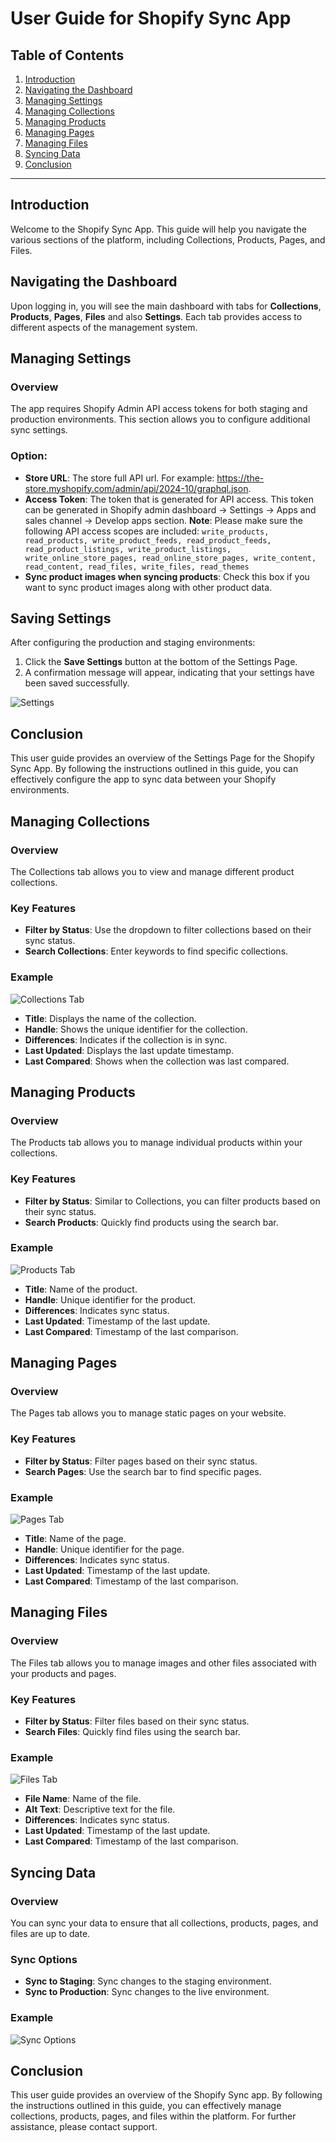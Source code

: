 # User Guide for Shopify Sync App

## Table of Contents

1. [Introduction](#introduction)
2. [Navigating the Dashboard](#navigating-the-dashboard)
3. [Managing Settings](#navigating-the-dashboard)
4. [Managing Collections](#managing-collections)
5. [Managing Products](#managing-products)
6. [Managing Pages](#managing-pages)
7. [Managing Files](#managing-files)
8. [Syncing Data](#syncing-data)
9. [Conclusion](#conclusion)

---

## Introduction

Welcome to the Shopify Sync App. This guide will help you navigate the various sections of the platform, including Collections, Products, Pages, and Files.

## Navigating the Dashboard

Upon logging in, you will see the main dashboard with tabs for **Collections**, **Products**, **Pages**, **Files** and also **Settings**. Each tab provides access to different aspects of the management system.

## Managing Settings

### Overview

The app requires Shopify Admin API access tokens for both staging and production environments. This section allows you to configure additional sync settings.

### Option:

- **Store URL**: The store full API url. For example: https://the-store.myshopify.com/admin/api/2024-10/graphql.json.
- **Access Token**: The token that is generated for API access. This token can be generated in Shopify admin dashboard -> Settings -> Apps and sales channel -> Develop apps section. **Note**: Please make sure the following API access scopes are included: `write_products, read_products, write_product_feeds, read_product_feeds, read_product_listings, write_product_listings, write_online_store_pages, read_online_store_pages, write_content, read_content, read_files, write_files, read_themes`
- **Sync product images when syncing products**: Check this box if you want to sync product images along with other product data.

## Saving Settings

After configuring the production and staging environments:

1. Click the **Save Settings** button at the bottom of the Settings Page.
2. A confirmation message will appear, indicating that your settings have been saved successfully.

![Settings](./images/settings-page.png)

## Conclusion

This user guide provides an overview of the Settings Page for the Shopify Sync App. By following the instructions outlined in this guide, you can effectively configure the app to sync data between your Shopify environments.

## Managing Collections

### Overview

The Collections tab allows you to view and manage different product collections.

### Key Features

- **Filter by Status**: Use the dropdown to filter collections based on their sync status.
- **Search Collections**: Enter keywords to find specific collections.

### Example

![Collections Tab](./images/collections-page.png)

- **Title**: Displays the name of the collection.
- **Handle**: Shows the unique identifier for the collection.
- **Differences**: Indicates if the collection is in sync.
- **Last Updated**: Displays the last update timestamp.
- **Last Compared**: Shows when the collection was last compared.

## Managing Products

### Overview

The Products tab allows you to manage individual products within your collections.

### Key Features

- **Filter by Status**: Similar to Collections, you can filter products based on their sync status.
- **Search Products**: Quickly find products using the search bar.

### Example

![Products Tab](./images/products-page.png)

- **Title**: Name of the product.
- **Handle**: Unique identifier for the product.
- **Differences**: Indicates sync status.
- **Last Updated**: Timestamp of the last update.
- **Last Compared**: Timestamp of the last comparison.

## Managing Pages

### Overview

The Pages tab allows you to manage static pages on your website.

### Key Features

- **Filter by Status**: Filter pages based on their sync status.
- **Search Pages**: Use the search bar to find specific pages.

### Example

![Pages Tab](./images/pages-page.png)

- **Title**: Name of the page.
- **Handle**: Unique identifier for the page.
- **Differences**: Indicates sync status.
- **Last Updated**: Timestamp of the last update.
- **Last Compared**: Timestamp of the last comparison.

## Managing Files

### Overview

The Files tab allows you to manage images and other files associated with your products and pages.

### Key Features

- **Filter by Status**: Filter files based on their sync status.
- **Search Files**: Quickly find files using the search bar.

### Example

![Files Tab](./images/files-page.png)

- **File Name**: Name of the file.
- **Alt Text**: Descriptive text for the file.
- **Differences**: Indicates sync status.
- **Last Updated**: Timestamp of the last update.
- **Last Compared**: Timestamp of the last comparison.

## Syncing Data

### Overview

You can sync your data to ensure that all collections, products, pages, and files are up to date.

### Sync Options

- **Sync to Staging**: Sync changes to the staging environment.
- **Sync to Production**: Sync changes to the live environment.

### Example

![Sync Options](./images/sync-feature.png)

## Conclusion

This user guide provides an overview of the Shopify Sync app. By following the instructions outlined in this guide, you can effectively manage collections, products, pages, and files within the platform. For further assistance, please contact support.
